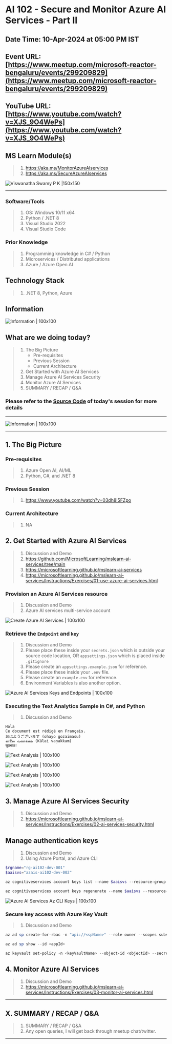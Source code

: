 # AI 102 - Secure and Monitor Azure AI Services - Part II

## Date Time: 10-Apr-2024 at 05:00 PM IST

## Event URL: [https://www.meetup.com/microsoft-reactor-bengaluru/events/299209829](https://www.meetup.com/microsoft-reactor-bengaluru/events/299209829)

## YouTube URL: [https://www.youtube.com/watch?v=XJS_9O4WePs](https://www.youtube.com/watch?v=XJS_9O4WePs)

## MS Learn Module(s)

> 1. <https://aka.ms/MonitorAzureAIservices>
> 1. <https://aka.ms/SecureAzureAIservices>

![Viswanatha Swamy P K |150x150](./Documentation/Images/ViswanathaSwamyPK.PNG)

---

### Software/Tools

> 1. OS: Windows 10/11 x64
> 1. Python / .NET 8
> 1. Visual Studio 2022
> 1. Visual Studio Code

### Prior Knowledge

> 1. Programming knowledge in C# / Python
> 1. Microservices / Distributed applications
> 1. Azure / Azure Open AI

## Technology Stack

> 1. .NET 8, Python, Azure

## Information

![Information | 100x100](../Documentation/Images/Information.PNG)

## What are we doing today?

> 1. The Big Picture
>    - Pre-requisites
>    - Previous Session
>    - Current Architecture
> 1. Get Started with Azure AI Services
> 1. Manage Azure AI Services Security
> 1. Monitor Azure AI Services
> 1. SUMMARY / RECAP / Q&A

### Please refer to the [**Source Code**](https://github.com/vishipayyallore/aiml-2024/tree/main/ai102demos/TextAnalyticsDemos) of today's session for more details

---

![Information | 100x100](../Documentation/Images/SeatBelt.PNG)

---

## 1. The Big Picture

### Pre-requisites

> 1. Azure Open AI, AI/ML
> 1. Python, C#, and .NET 8

### Previous Session

> 1. <https://www.youtube.com/watch?v=03dh8I5FZpo>

### Current Architecture

> 1. NA

## 2. Get Started with Azure AI Services

> 1. Discussion and Demo
> 1. <https://github.com/MicrosoftLearning/mslearn-ai-services/tree/main>
> 1. <https://microsoftlearning.github.io/mslearn-ai-services>
> 1. <https://microsoftlearning.github.io/mslearn-ai-services/Instructions/Exercises/01-use-azure-ai-services.html>

### Provision an Azure AI Services resource

> 1. Discussion and Demo
> 1. Azure AI services multi-service account

![Create Azure AI Services | 100x100](./Documentation/Images/AAIServices_Create.PNG)

### Retrieve the `Endpoint` and `key`

> 1. Discussion and Demo
> 1. Please place these inside your `secrets.json` which is outside your source code location, OR `appsettings.json` which is placed inside `.gitignore`
> 1. Please create an `appsettings.example.json` for reference.
> 1. Please place these inside your `.env` file.
> 1. Please create an `example.env` for reference.
> 1. Environment Variables is also another option.

![Azure AI Services Keys and Endpoints | 100x100](./Documentation/Images/AAIServices_KeysAndEndpoints.PNG)

### Executing the Text Analytics Sample in C#, and Python

> 1. Discussion and Demo

```text
Hola
Ce document est rédigé en Français.
おはようございます (ohayo gozaimasu)
காலை வணக்கம் (Kālai vaṇakkam)
सुप्रभात!
```

![Text Analysis | 100x100](./Documentation/Images/AAIServices_TextAnalysis.PNG)

![Text Analysis | 100x100](./Documentation/Images/AAIServices_TextAnalysis_SdkClient.PNG)

![Text Analysis | 100x100](./Documentation/Images/AAIServices_TextAnalysis_RestClient.PNG)

![Text Analysis | 100x100](./Documentation/Images/AAIServices_TextAnalysis_Postman.PNG)

## 3. Manage Azure AI Services Security

> 1. Discussion and Demo
> 1. <https://microsoftlearning.github.io/mslearn-ai-services/Instructions/Exercises/02-ai-services-security.html>

## Manage authentication keys

> 1. Discussion and Demo
> 1. Using Azure Portal, and Azure CLI

```powershell
$rgname="rg-ai102-dev-001"
$aaisvs="azais-ai102-dev-002"

az cognitiveservices account keys list --name $aaisvs --resource-group $rgname

az cognitiveservices account keys regenerate --name $aaisvs --resource-group $rgname --key-name key1
```

![Azure AI Services Az CLI Keys | 100x100](./Documentation/Images/AAIServices_AzCLI_Keys.PNG)

### Secure key access with Azure Key Vault

> 1. Discussion and Demo

```powershell
az ad sp create-for-rbac -n "api://<spName>" --role owner --scopes subscriptions/<subscriptionId>/resourceGroups/<resourceGroup>

az ad sp show --id <appId>

az keyvault set-policy -n <keyVaultName> --object-id <objectId> --secret-permissions get list
```

## 4. Monitor Azure AI Services

> 1. Discussion and Demo
> 1. <https://microsoftlearning.github.io/mslearn-ai-services/Instructions/Exercises/03-monitor-ai-services.html>

---

## X. SUMMARY / RECAP / Q&A

> 1. SUMMARY / RECAP / Q&A
> 2. Any open queries, I will get back through meetup chat/twitter.

---

